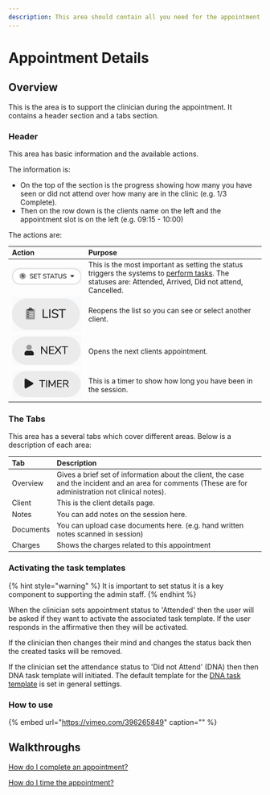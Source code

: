 ```yaml
---
description: This area should contain all you need for the appointment.
---
```


# Appointment Details

## Overview

This is the area is to support the clinician during the appointment. It contains a header section and a tabs section.

### Header

This area has basic information and the available actions.

The information is:

* On the top of the section is the progress showing how many you have seen or did not attend over how many are in the clinic \(e.g. 1/3 Complete\).
* Then on the row down is the clients name on the left and the appointment slot is on the left \(e.g. 09:15 - 10:00\)

The actions are:

| Action | Purpose |
| :--- | :--- |
| ![](../../.gitbook/assets/docs_appstatus01.png) | This is the most important as setting the status triggers the systems to [perform tasks](details.md#activating-the-task-templates). The statuses are: Attended, Arrived, Did not attend, Cancelled. |
| ![](../../.gitbook/assets/docs_list01.png) | Reopens the list so you can see or select another client. |
| ![](../../.gitbook/assets/docs_listnext01.png) | Opens the next clients appointment. |
| ![](../../.gitbook/assets/docs_timer01.png) | This is a timer to show how long you have been in the session. |

### The Tabs

This area has a several tabs which cover different areas. Below is a description of each area:

| Tab | Description |
| :--- | :--- |
| Overview | Gives a brief set of information about the client, the case and the incident and an area for comments \(These are for administration not clinical notes\). |
| Client | This is the client details page. |
| Notes | You can add notes on the session here. |
| Documents | You can upload case documents here. \(e.g. hand written notes scanned in session\) |
| Charges | Shows the charges related to this appointment |

### Activating the task templates

{% hint style="warning" %}
It is important to set status it is a key component to supporting the admin staff.
{% endhint %}

When the clinician sets appointment status to 'Attended' then the user will be asked if they want to activate the associated task template. If the user responds in the affirmative then they will be activated.

If the clinician then changes their mind and changes the status back then the created tasks will be removed.

If the clinician set the attendance status to 'Did not Attend' \(DNA\) then then DNA task template will initiated. The default template for the [DNA task template](details.md) is set in general settings.

### How to use

{% embed url="https://vimeo.com/396265849" caption="" %}

## Walkthroughs

[How do I complete an appointment?](faq/how-do-i-complete-an-appointment.md)

[How do I time the appointment?](faq/how-do-i-time-the-appointment.md)

